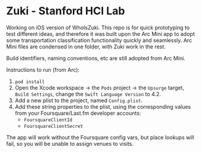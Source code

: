 # Zuki - Stanford HCI Lab

Working on iOS version of WhoIsZuki. This repo is for quick prototyping to test different ideas, and therefore it was built upon the Arc Mini app to adopt some transportation classification functionality quickly and seamlessly. Arc Mini files are condensed in one folder, with Zuki work in the rest. 

Build identifiers, naming conventions, etc are still adopted from Arc Mini.

Instructions to run (from Arc):

1. `pod install`
2. Open the Xcode workspace -> the `Pods` project -> the `Upsurge` target, `Build Settings`, change the `Swift Language Version` to 4.2.
3. Add a new plist to the project, named `Config.plist`.
4. Add these string properties to the plist, using the corresponding values from your Foursquare/Last.fm developer accounts: 
    - `FoursquareClientId`
    - `FoursquareClientSecret`

The app will work without the Foursquare config vars, but place lookups will fail, so you will be unable to assign venues to visits. 
